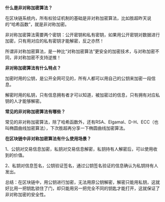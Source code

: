 **什么是非对称加密算法？**



在区块链系统内，所有权验证机制的基础是非对称加密算法，比如胜超昨天说的“哈希函数”，就是非对称加密。



非对称加密算法需要两个密钥：公开密钥和私有密钥，如果用公开密钥对数据进行加密，只有用对应的私有密钥才能解密，反之亦然！



所谓非对称加密算法，是一种比“对称加密算法”更安全的加密技术，与对称加密不同，非对称加密不支持逆推！



**非对称加密算法有什么特点？**



加密时用的公钥，是公开全网可见的，所有人都可以用自己的公钥来加密一段信息。



解密时用的私钥，只有信息拥有者才可以知道，被加密过的信息，只有拥有对应私钥的人才能够解密。



**常见的非对称加密算法有哪些？**



常见的非对称加密算法，除了哈希函数外，还有RSA、Elgamal、D-H、ECC（也叫椭圆曲线加密算法），下次胜超再分享一下椭圆曲线加密算法。



**在区块链中非对称加密算法有什么使用场景？**



1、公钥对交易信息加密，私钥对交易信息解密，私钥持有人解密后，可以使用收到的价值。



2、私钥对信息签名，公钥验证签名，通过公钥签名验证的信息确认为私钥持有人发出。



总结：在区块链中，用公钥进行加密，无法用原公钥解密，解密只能用私钥，这就好比用一把钥匙锁住了门，却只能用另一把完全不同的钥匙才能打开，这就保证了非对称加密的安全性。

